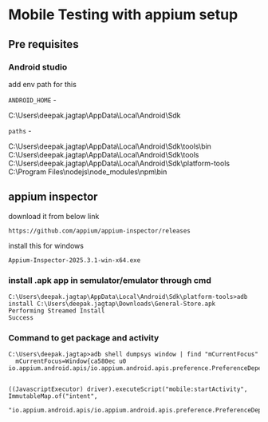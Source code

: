 # Mobile Testing with appium setup

## Pre requisites

### Android studio
  add env path for this

  `ANDROID_HOME` - 
  
  C:\Users\deepak.jagtap\AppData\Local\Android\Sdk

  `paths` - 

   C:\Users\deepak.jagtap\AppData\Local\Android\Sdk\tools\bin
   C:\Users\deepak.jagtap\AppData\Local\Android\Sdk\tools
   C:\Users\deepak.jagtap\AppData\Local\Android\Sdk\platform-tools
   C:\Program Files\nodejs\node_modules\npm\bin

## appium inspector

download it from below link 

```
https://github.com/appium/appium-inspector/releases
```
install this for windows

`Appium-Inspector-2025.3.1-win-x64.exe`


### install .apk app in semulator/emulator through cmd

```
C:\Users\deepak.jagtap\AppData\Local\Android\Sdk\platform-tools>adb install C:\Users\deepak.jagtap\Downloads\General-Store.apk
Performing Streamed Install
Success
```

### Command to get package and activity 

```
C:\Users\deepak.jagtap>adb shell dumpsys window | find "mCurrentFocus"
  mCurrentFocus=Window{ca580ec u0 io.appium.android.apis/io.appium.android.apis.preference.PreferenceDependencies}


((JavascriptExecutor) driver).executeScript("mobile:startActivity", ImmutableMap.of("intent",
				"io.appium.android.apis/io.appium.android.apis.preference.PreferenceDependencies"));
```
